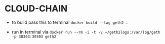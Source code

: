 # CLOUD-CHAIN

 - to build pass this to terminal ``` docker build --tag geth2 . ```
 
 - run in terminal via ``` docker run --rm -i -t -v ~/geth2logs:/var/log/geth -p 30303:30303 geth2 ```

